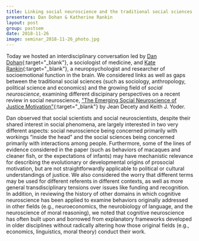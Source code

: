 ```yaml
---
title: Linking social neuroscience and the traditional social sciences
presenters: Dan Dohan & Katherine Rankin
layout: post
group: pastsem
date: 2018-11-26
image: seminar_2018-11-26_photo.jpg
---
```


Today we hosted an interdisciplinary conversation led by [Dan Dohan](https://profiles.ucsf.edu/dan.dohan){:target="\_blank"}, 
a sociologist of medicine, and [Kate Rankin](https://memory.ucsf.edu/people/katherine-rankin-phd){:target="\_blank"}, 
a neuropsychologist and researcher of socioemotional function in the brain. We considered links as well as gaps between 
the traditional social sciences (such as sociology, anthropology, political science and economics) and the growing 
field of *social neuroscience*, examining different discipinary perspectives on a recent review in social neuroscience, 
["The Emerging Social Neuroscience of Justice Motivation"](https://www.ncbi.nlm.nih.gov/pubmed/27865787){:target="\_blank"} 
by Jean Decety and Keith J. Yoder. 


Dan observed that social scientists and social neuroscientists, despite their shared interest in social phenomena, are largely 
interested in two very different aspects: social neuroscience being concerned primarily with workings “inside the head" and 
the social sciences being concerned primarily with interactions among people.  Furthermore, some of the lines of 
evidence considered in the paper (such as behaviors of macaques and cleaner fish, or the expectations of infants) may have 
mechanistic relevance for describing the evolutionary or developmental origins of prosocial motivation, but are not 
straightforwardly applicable to political or cultural understandings of justice. We also considered the worry that different 
terms may be used for different referents in different contexts, as well as more general transdisciplinary tensions over 
issues like funding and recognition. In addition, in reviewing the history of other domains in which cognitive neuroscience 
has been applied to examine behaviors originally addressed in other fields (e.g., neuroeconomics, the neurobiology of language, and the neuroscience of 
moral reasoning), we noted that cognitive neuroscience has often built upon and borrowed from explanatory frameworks developed 
in older disciplines without radically altering how those original fields (e.g., economics, linguistics, moral theory) 
conduct their work.
